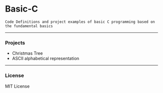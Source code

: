 # Basic-C
    Code Definitions and project examples of basic C programming based on the fundamental basics
---
### Projects
- Christmas Tree
- ASCII alphabetical representation
---
### License
MIT License
